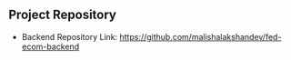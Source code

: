 ## Project Repository

- Backend Repository Link: https://github.com/malishalakshandev/fed-ecom-backend
  
